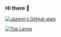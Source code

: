### Hi there 👋

<!--
**jazminmatos/jazminmatos** is a ✨ _special_ ✨ repository because its `README.md` (this file) appears on your GitHub profile.

Here are some ideas to get you started:

- 🔭 I’m currently working on ...
- 🌱 I’m currently learning ...
- 👯 I’m looking to collaborate on ...
- 🤔 I’m looking for help with ...
- 💬 Ask me about ...
- 📫 How to reach me: ...
- 😄 Pronouns: ...
- ⚡ Fun fact: ...
-->
[![Jazmin's GitHub stats](https://github-readme-stats.vercel.app/api?username=jazminmatos)](https://github.com/anuraghazra/github-readme-stats&show_icons=true)

[![Top Langs](https://github-readme-stats.vercel.app/api/top-langs/?username=jazminmatos)](https://github.com/anuraghazra/github-readme-stats)
